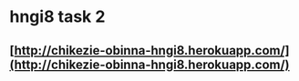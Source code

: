 # hngi8 task 2
## [http://chikezie-obinna-hngi8.herokuapp.com/](http://chikezie-obinna-hngi8.herokuapp.com/)